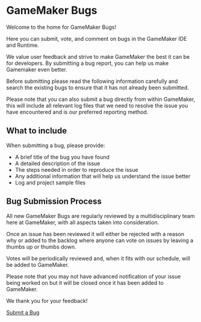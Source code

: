 # GameMaker Bugs
 
Welcome to the home for GameMaker Bugs! 

Here you can submit, vote, and comment on bugs in the GameMaker IDE and Runtime. 

We value user feedback and strive to make GameMaker the best it can be for developers. By submitting a bug report, you can help us make Gamemaker even better. 

Before submitting please read the following information carefully and search the existing bugs to ensure that it has not already been submitted. 

Please note that you can also submit a bug directly from within GameMaker, this will include all relevant log files that we need to resolve the issue you have encountered and is our preferred reporting method.

## What to include 

When submitting a bug, please provide:
* A brief title of the bug you have found 
* A detailed description of the issue
* The steps needed in order to reproduce the issue
* Any additional information that will help us understand the issue better
* Log and project sample files

## Bug Submission Process 

All new GameMaker Bugs are regularly reviewed by a multidisciplinary team here at GameMaker, with all aspects taken into consideration.

Once an issue has been reviewed it will either be rejected with a reason why or added to the backlog where anyone can vote on issues by leaving a thumbs up or thumbs down.

Votes will be periodically reviewed and, when it fits with our schedule, will be added to GameMaker.

Please note that you may not have advanced notification of your issue being worked on but it will be closed once it has been added to GameMaker.

We thank you for your feedback!

[Submit a Bug](https://github.com/YoYoGames/GameMaker-Bug/issues/new/choose)
